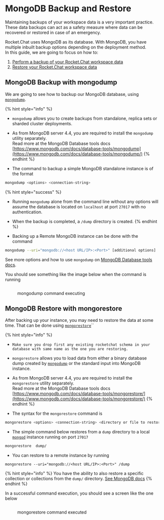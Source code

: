 # MongoDB Backup and Restore

Maintaining backups of your workspace data is a very important practice. These data backups can act as a safety measure where data can be recovered or restored in case of an emergency.

Rocket.Chat uses MongoDB as its database. With MongoDB, you have multiple inbuilt backup options depending on the deployment method.\
In this guide, we are going to focus on how to:

1. [Perform a backup of your Rocket.Chat workspace data](mongodb-backup-and-restore.md#mongodb-backup-with-mongodump)
2. [Restore your Rocket.Chat workspace data](mongodb-backup-and-restore.md#mongodb-restore-with-mongorestore)

## MongoDB Backup with mongodump

We are going to see how to backup our MongoDB database, using [`mongodump`](https://www.mongodb.com/docs/database-tools/mongodump/).

{% hint style="info" %}
* `mongodump` allows you to create backups from standalone, replica sets or sharded cluster deployments.
* As from MongoDB server 4.4, you are required to install the `mongodump` utility separately.\
  Read more at the MongoDB Database tools docs [https://www.mongodb.com/docs/database-tools/mongodump](https://www.mongodb.com/docs/database-tools/mongodump/)
{% endhint %}

* The command to backup a simple MongoDB standalone instance is of the format

```bash
mongodump <options> <connection-string>
```

{% hint style="success" %}
* Running `mongodump` alone from the command line without any options will assume the database is located on `localhost` at port `27017` with no authentication.
* When the backup is completed, a `/dump` directory is created.
{% endhint %}

* Backing up a Remote MongoDB instance can be done with the command

```bash
mongodump --uri="mongodb://<host URL/IP>:<Port>" [additional options]
```

See more options and how to use `mongodump` on [MongoDB Database tools docs](https://www.mongodb.com/docs/database-tools/mongodump/).

You should see something like the image below when the command is running

<figure><img src="../../../.gitbook/assets/mongodump command executing.png" alt=""><figcaption><p>mongodump command executing</p></figcaption></figure>

## MongoDB Restore with mongorestore

After backing up your instance, you may need to restore the data at some time. That can be done using [`mongorestore`](https://www.mongodb.com/docs/database-tools/mongorestore/)\`\`

{% hint style="info" %}
* `Make sure you drop first any existing rocketchat schema in your database with same name as the one you are restoring.`
* `mongorestore` allows you to load data from either a binary database dump created by [`mongodump`](https://www.mongodb.com/docs/database-tools/mongodump/#mongodb-binary-bin.mongodump) or the standard input into MongoDB instance.
* As from MongoDB server 4.4, you are required to install the `mongorestore` utility separately.\
  Read more at the MongoDB Database tools docs [https://www.mongodb.com/docs/database-tools/mongorestore/](https://www.mongodb.com/docs/database-tools/mongorestore/)
{% endhint %}

* The syntax for the `mongorestore` command is

```bash
mongorestore <options> <connection-string> <directory or file to restore>
```

* The simple command below restores from a `dump` directory to a local [`mongod`](https://www.mongodb.com/docs/manual/reference/program/mongod/#mongodb-binary-bin.mongod) instance running on port `27017`

```bash
mongorestore  dump/
```

* You can restore to a remote instance by running

```
mongorestore --uri="mongodb://<host URL/IP>:<Port>" /dump
```

{% hint style="info" %}
You have the ability to also restore a specific collection or collections from the `dump/` directory. [See MongoDB docs](https://www.mongodb.com/docs/database-tools/mongorestore/)
{% endhint %}

In a successful command execution, you should see a screen like the one below

<figure><img src="../../../.gitbook/assets/mongorestore command executed.png" alt=""><figcaption><p>mongorestore command executed</p></figcaption></figure>
